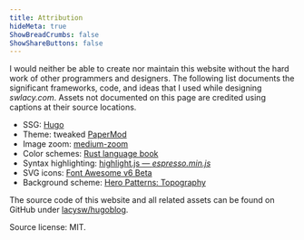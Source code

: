 ```yaml
---
title: Attribution
hideMeta: true
ShowBreadCrumbs: false
ShowShareButtons: false
---
```


I would neither be able to create nor maintain this website without the hard work of other programmers and designers. The following list documents the significant frameworks, code, and ideas that I used while designing *swlacy.com*. Assets not documented on this page are credited using captions at their source locations.

 - SSG: [Hugo](https://gohugo.io)
 - Theme: tweaked [PaperMod](https://github.com/adityatelange/hugo-PaperMod)
 - Image zoom: [medium-zoom](https://github.com/francoischalifour/medium-zoom)
 - Color schemes: [Rust language book](https://doc.rust-lang.org/book)
 - Syntax highlighting: [highlight.js — *espresso.min.js*](https://highlightjs.org/)
 - SVG icons: [Font Awesome v6 Beta](https://fontawesome.com/)
 - Background scheme: [Hero Patterns: Topography](https://heropatterns.com/)

The source code of this website and all related assets can be found on GitHub under [lacysw/hugoblog](https://github.com/lacysw/hugoblog).

Source license: MIT.